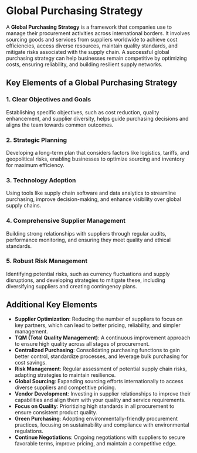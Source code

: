 # Global Purchasing Strategy

A **Global Purchasing Strategy** is a framework that companies use to manage their procurement activities across international borders. It involves sourcing goods and services from suppliers worldwide to achieve cost efficiencies, access diverse resources, maintain quality standards, and mitigate risks associated with the supply chain. A successful global purchasing strategy can help businesses remain competitive by optimizing costs, ensuring reliability, and building resilient supply networks.

## Key Elements of a Global Purchasing Strategy

### 1. Clear Objectives and Goals
   Establishing specific objectives, such as cost reduction, quality enhancement, and supplier diversity, helps guide purchasing decisions and aligns the team towards common outcomes.

### 2. Strategic Planning
   Developing a long-term plan that considers factors like logistics, tariffs, and geopolitical risks, enabling businesses to optimize sourcing and inventory for maximum efficiency.

### 3. Technology Adoption
   Using tools like supply chain software and data analytics to streamline purchasing, improve decision-making, and enhance visibility over global supply chains.

### 4. Comprehensive Supplier Management
   Building strong relationships with suppliers through regular audits, performance monitoring, and ensuring they meet quality and ethical standards.

### 5. Robust Risk Management
   Identifying potential risks, such as currency fluctuations and supply disruptions, and developing strategies to mitigate these, including diversifying suppliers and creating contingency plans.

## Additional Key Elements

- **Supplier Optimization**: Reducing the number of suppliers to focus on key partners, which can lead to better pricing, reliability, and simpler management.
- **TQM (Total Quality Management)**: A continuous improvement approach to ensure high quality across all stages of procurement.
- **Centralized Purchasing**: Consolidating purchasing functions to gain better control, standardize processes, and leverage bulk purchasing for cost savings.
- **Risk Management**: Regular assessment of potential supply chain risks, adapting strategies to maintain resilience.
- **Global Sourcing**: Expanding sourcing efforts internationally to access diverse suppliers and competitive pricing.
- **Vendor Development**: Investing in supplier relationships to improve their capabilities and align them with your quality and service requirements.
- **Focus on Quality**: Prioritizing high standards in all procurement to ensure consistent product quality.
- **Green Purchasing**: Adopting environmentally-friendly procurement practices, focusing on sustainability and compliance with environmental regulations.
- **Continue Negotiations**: Ongoing negotiations with suppliers to secure favorable terms, improve pricing, and maintain a competitive edge.

